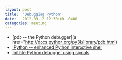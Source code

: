 ```yaml
---
layout: post
title:  "Debugging Python"
date:   2012-09-12 12:30:00 -0400
categories: meeting
---
```

* [pdb -- the Python debugger](a href="http://docs.python.org/py3k/library/pdb.html)
* [IPython -- enhanced Python interactive shell](http://ipython.org)
* [Initiate Python debugger using signals](http://myownhat.blogspot.com.au/2012/08/initiate-debugger-using-signals.html)